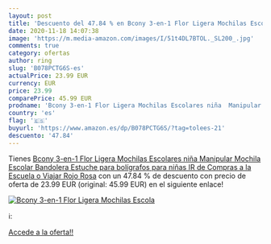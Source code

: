 ```yaml
---
layout: post
title: 'Descuento del 47.84 % en Bcony 3-en-1 Flor Ligera Mochilas Escola'
date: 2020-11-18 14:07:38
image: 'https://m.media-amazon.com/images/I/51t4DL7BTOL._SL200_.jpg'
comments: true
category: ofertas
author: ring
slug: 'B078PCTG6S-es'
actualPrice: 23.99 EUR
currency: EUR
price: 23.99
comparePrice: 45.99 EUR
prodname: 'Bcony 3-en-1 Flor Ligera Mochilas Escolares niña  Manipular Mochila Escolar  Bandolera  Estuche para bolígrafos para niñas IR de Compras a la Escuela o Viajar Rojo Rosa'
country: 'es'
flag: '🇪🇸'
buyurl: 'https://www.amazon.es/dp/B078PCTG6S/?tag=tolees-21'
descuento: '47.84'
---
```


Tienes [Bcony 3-en-1 Flor Ligera Mochilas Escolares niña  Manipular Mochila Escolar  Bandolera  Estuche para bolígrafos para niñas IR de Compras a la Escuela o Viajar Rojo Rosa](https://www.amazon.es/dp/B078PCTG6S/?tag=tolees-21) con un 47.84 % de descuento con precio de oferta de 23.99 EUR (original: 45.99 EUR) en el siguiente enlace!

[![Bcony 3-en-1 Flor Ligera Mochilas Escola](https://m.media-amazon.com/images/I/51t4DL7BTOL._SL200_.jpg)](https://www.amazon.es/dp/B078PCTG6S/?tag=tolees-21)

ℹ️:


[Accede a la oferta!!](https://www.amazon.es/dp/B078PCTG6S/?tag=tolees-21)
